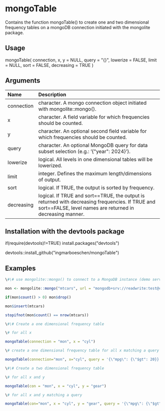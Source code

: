 # mongoTable

Contains the function mongoTable() to create one and two dimensional frequency tables on a mongoDB connection initiated with the mongolite package.

## Usage
mongoTable(
connection,
x,
y = NULL,
query = "{}",
lowerize = FALSE,
limit = NULL,
sort = FALSE,
decreasing = TRUE
)

## Arguments

| Name | Description|
| :--- | :--- |
| connection   | character. A mongo connection object initiated with mongolite::mongo().|
| x            |  character. A field variable for which frequencies should be counted.|
| y            |  character. An optional second field variable for which frequencies should be counted.|
| query        |  character. An optional MongoDB query for data subset selection (e.g.: ’{\"year\": 2024}’). |
| lowerize     | logical. All levels in one dimensional tables will be lowerized. |
| limit     | integer. Defines the maximum length/dimensions of output.|
| sort       |  logical. If TRUE, the output is sorted by frequency.|
| decreasing  | logical. If TRUE and sort==TRUE, the output is returned with decreasing frequencies. If TRUE and sort==FALSE, level names are returned in decreasing manner.|

## Installation with the devtools package

if(require(devtools)!=TRUE) install.packages("devtools")

devtools::install_github("ingmarboeschen/mongoTable")

## Examples
```R
\#\# use mongolite::mongo() to connect to a MongoDB instance (demo server)

mon <- mongolite::mongo("mtcars", url = "mongodb+srv://readwrite:test@cluster0-84vdt.mongodb.net/test")

if(mon$count() > 0) mon$drop()

mon$insert(mtcars)

stopifnot(mon$count() == nrow(mtcars))

\#\# Create a one dimensional frequency table

\# for all x

mongoTable(connection = "mon", x = "cyl")

\# create a one dimensional frequency table for all x matching a query

mongoTable(connection="mon", x="cyl", query = '{\"mpg\": {\"$gt": 20}}')

\#\# Create a two dimensional frequency table

\# for all x and y

mongoTable(con = "mon", x = "cyl", y = "gear")

\# for all x and y matching a query

mongoTable(con="mon", x = "cyl", y = "gear", query = '{\"mpg\": {\"$gt": 20}}')

```
